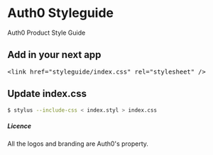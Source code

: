 Auth0 Styleguide
================

Auth0 Product Style Guide


## Add in your next app
<pre>
&lt;link href=&quot;styleguide/index.css&quot; rel=&quot;stylesheet&quot; /&gt;
</pre>



## Update index.css
```bash
$ stylus --include-css < index.styl > index.css 
```
##### Licence
All the logos and branding are Auth0's property.
